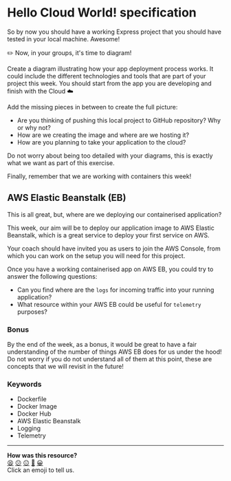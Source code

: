 # Hello Cloud World! specification

So by now you should have a working Express project that you should have tested in your local machine. Awesome!

:pencil2: Now, in your groups, it's time to diagram!

Create a diagram illustrating how your app deployment process works. It could include the different technologies and tools that are part of your project this week. You should start from the app you are developing and finish with the Cloud :cloud:

Add the missing pieces in between to create the full picture:
- Are you thinking of pushing this local project to GitHub repository? Why or why not?
- How are we creating the image and where are we hosting it?
- How are you planning to take your application to the cloud?

Do not worry about being too detailed with your diagrams, this is exactly what we want as part of this exercise.

Finally, remember that we are working with containers this week!

## AWS Elastic Beanstalk (EB)

This is all great, but, where are we deploying our containerised application?

This week, our aim will be to deploy our application image to AWS Elastic Beanstalk, which is a great service to deploy your first service on AWS.

Your coach should have invited you as users to join the AWS Console, from which you can work on the setup you will need for this project.

Once you have a working containerised app on AWS EB, you could try to answer the following questions:
- Can you find where are the `logs` for incoming traffic into your running application?
- What resource within your AWS EB could be useful for `telemetry` purposes?

### Bonus

By the end of the week, as a bonus, it would be great to have a fair understanding of the number of things AWS EB does for us under the hood! Do not worry if you do not understand all of them at this point, these are concepts that we will revisit in the future!

### Keywords

- Dockerfile
- Docker Image
- Docker Hub
- AWS Elastic Beanstalk
- Logging
- Telemetry

<!-- BEGIN GENERATED SECTION DO NOT EDIT -->

---

**How was this resource?**  
[😫](https://airtable.com/shrUJ3t7KLMqVRFKR?prefill_Repository=devops-course&prefill_File=hello-cloud-world/specification.md&prefill_Sentiment=😫) [😕](https://airtable.com/shrUJ3t7KLMqVRFKR?prefill_Repository=devops-course&prefill_File=hello-cloud-world/specification.md&prefill_Sentiment=😕) [😐](https://airtable.com/shrUJ3t7KLMqVRFKR?prefill_Repository=devops-course&prefill_File=hello-cloud-world/specification.md&prefill_Sentiment=😐) [🙂](https://airtable.com/shrUJ3t7KLMqVRFKR?prefill_Repository=devops-course&prefill_File=hello-cloud-world/specification.md&prefill_Sentiment=🙂) [😀](https://airtable.com/shrUJ3t7KLMqVRFKR?prefill_Repository=devops-course&prefill_File=hello-cloud-world/specification.md&prefill_Sentiment=😀)  
Click an emoji to tell us.

<!-- END GENERATED SECTION DO NOT EDIT -->
